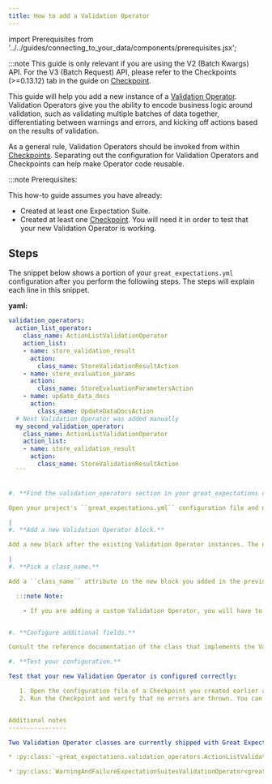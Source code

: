 ```yaml
---
title: How to add a Validation Operator
---
```


import Prerequisites from '../../guides/connecting_to_your_data/components/prerequisites.jsx';

:::note
This guide is only relevant if you are using the V2 (Batch Kwargs) API. For the V3 (Batch Request) API, please refer to the Checkpoints (>=0.13.12) tab in the guide on [Checkpoint](./checkpoints/how-to-create-a-new-checkpoint).

This guide will help you add a new instance of a [Validation Operator](../../reference/checkpoints-and-actions). Validation Operators give you the ability to encode business logic around validation, such as validating multiple batches of data together, differentiating between warnings and errors, and kicking off actions based on the results of validation.

As a general rule, Validation Operators should be invoked from within [Checkpoints](../../reference/core-concepts#checkpoints). Separating out the configuration for Validation Operators and Checkpoints can help make Operator code reusable.

:::note Prerequisites:

This how-to guide assumes you have already:

  - Created at least one Expectation Suite.
  - Created at least one [Checkpoint](./checkpoints/how-to-create-a-new-checkpoint). You will need it in order to test that your new Validation Operator is working.

Steps
-----

The snippet below shows a portion of your ``great_expectations.yml`` configuration after you perform the following steps. The steps will explain each line in this snippet.

**yaml:**
   ```yaml
   validation_operators:
     action_list_operator:
       class_name: ActionListValidationOperator
       action_list:
       - name: store_validation_result
         action:
           class_name: StoreValidationResultAction
       - name: store_evaluation_params
         action:
           class_name: StoreEvaluationParametersAction
       - name: update_data_docs
         action:
           class_name: UpdateDataDocsAction
     # Next Validation Operator was added manually
     my_second_validation_operator:
       class_name: ActionListValidationOperator
       action_list:
       - name: store_validation_result
         action:
           class_name: StoreValidationResultAction
     ```


#. **Find the validation_operators section in your great_expectations config file.**

   Open your project's ``great_expectations.yml`` configuration file and navigate to the ``validation_operators`` section (line 1 in the snippet). This section contains the Validation Operator instance ``action_list_operator`` that was automatically created by the ``great_expectations init`` CLI command.

   |
#. **Add a new Validation Operator block.**

   Add a new block after the existing Validation Operator instances. The name of the block is the name you are giving to the new Validation Operator instance (line 15 in the snippet). These names must be unique within a project.

   |
#. **Pick a class_name.**

   Add a ``class_name`` attribute in the new block you added in the previous step (line 16 in the snippet). The value is the name of the class that implements the Validation Operator that you are adding. This can be one of the classes that are included in Great Expectations or a class that you implemented. This example adds another instance of :py:class:`great_expectations.validation_operators.validation_operators.ActionListValidationOperator`.

     :::note Note:

       - If you are adding a custom Validation Operator, you will have to add a ``module_name`` attribute in addition to ``class_name``. You will find more details about custom Validation Operators in this :ref:`guide <how_to_guides__validation__how_to_implement_a_custom_validation_operator>`.


#. **Configure additional fields.**

   Consult the reference documentation of the class that implements the Validation Operator you are adding for additional properties (required or optional) that are specific to that class. The snippet above configured one such property specific to the :py:class:`~great_expectations.validation_operators.ActionListValidationOperator` class.

#. **Test your configuration.**

   Test that your new Validation Operator is configured correctly:

      1. Open the configuration file of a Checkpoint you created earlier and replace the value of ``validation_operator_name`` with the value from Step 2 above. The details of Checkpoint configuration can be found in [How to add validations data or suites to a Checkpoint](../../../guides/validation/checkpoints/how-to-add-validations-data-or-suites-to-a-checkpoint).
      2. Run the Checkpoint and verify that no errors are thrown. You can run the Checkpoint from the CLI as explained in [How to run a Checkpoint in terminal](../guides/validation/checkpoints/how-to-run-a-checkpoint-in-terminal) or from Python, as explained in [How to run a Checkpoint in python](./checkpoints/how-to-run-a-checkpoint-in-python).


Additional notes
----------------

Two Validation Operator classes are currently shipped with Great Expectations:

* :py:class:`~great_expectations.validation_operators.ActionListValidationOperator` invokes a configurable list of actions on every Validation Result validation result. Firing a Slack notification and updating Data Docs are examples of these actions.

* :py:class:`WarningAndFailureExpectationSuitesValidationOperator<great_expectations.validation_operators.validation_operators.WarningAndFailureExpectationSuitesValidationOperator>` extends the class above and allows to group Expectation Suites into two groups - critical and warning.
